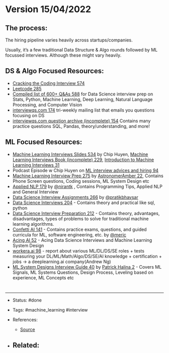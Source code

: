 # Version 15/04/2022
## The process:

The hiring pipeline varies heavily across startups/companies.

Usually, it’s a few traditional Data Structure & Algo rounds followed by ML focussed interviews. Although these might vary heavily.

## DS & Algo Focused Resources:

-   [Cracking the Coding Interview 574](http://www.crackingthecodinginterview.com/)
-   [Leetcode 285](https://leetcode.com/)
-   [Compiled list of 600+ Q&As 588](https://www.kaggle.com/getting-started/183949) for Data Science interview prep on Stats, Python, Machine Learning, Deep Learning, Natural Language Processing, and Computer Vision
-   [interviewqs.com 174](http://interviewqs.com/) tri-weekly mailing list that emails you questions focusing on DS
-   [interviewqs.com question archive (incomplete) 154](https://github.com/rvaughan/DataInterviewQuestions) Contains many practice questions SQL, Pandas, theory/understanding, and more!

## ML Focused Resources:

-   [Machine Learning Interviews Slides 534](https://docs.google.com/presentation/d/1MX2V6fTp71j1aztvY5HLYM44iLG4HYMrYd4Dxn6Cxnw/edit#slide=id.g2f3b97889d_0_0) by Chip Huyen, [Machine Learning Interviews Book (incomplete) 229](https://huyenchip.com/2019/07/21/machine-learning-interviews.html), [Introduction to Machine Learning Interviews 31](https://huyenchip.com/ml-interviews-book/)
-   Podcast Episode w Chip Huyen on [ML interview advices and hiring 94](https://www.youtube.com/watch?v=cWwlou9aYUA)
-   [Machine Learning Interview Prep 275](https://github.com/AstronomerAmber/ML_prep) by [AstronomerAmber 22](https://github.com/AstronomerAmber), Contains Phone Screen questions, Coding sessions, ML System Design etc
-   [Applied NLP 179](https://nirantk.com/writing/verloop-ml-prep-guide/) by [@nirantk](https://forums.fast.ai/u/nirantk) , Contains Programming Tips, Applied NLP and General Interview
-   [Data Science Interview Assignments 266](https://github.com/bhavsarpratik/data-science-interview-assignments) by [@pratikbhavsar](https://forums.fast.ai/u/pratikbhavsar)
-   [Data Science Interviews 204](https://github.com/alexeygrigorev/data-science-interviews) - Contains theory and practical like sql, python
-   [Data Science Interview Preparation 212](https://github.com/krishnaik06/Interview-Prepartion-Data-Science) - Contains theory, advantages, disadvantages, types of problems to solve for traditional machine learning algorithms.
-   [Confetti AI 141](https://www.confetti.ai/) - Contains practice exams, questions, and guided curricula for ML, software engineering, etc. by [@meric](https://forums.fast.ai/u/meric)
-   [Acing AI 52](https://medium.com/acing-ai) - Acing Data Science Interviews and Machine Learning System Design
-   [workera.ai 98](https://workera.ai/) - report about various ML/DL/DS/SE roles + tests measuring your DL/ML/Math/Algo/DS/SE/AI knowledge + certification + jobs → a deeplearning.ai company(Andrew Ng)
-   [ML System Designs Interview Guide 40](http://patrickhalina.com/posts/ml-systems-design-interview-guide/) by [Patrick Halina 2](https://twitter.com/PatrickHalina) - Covers ML Signals, ML Systems Questions, Design Process, Leveling based on experience, ML Concepts etc



# 

---
- Status: #done

- Tags: #machine_learning #interview 

- References:
	- [Source](https://forums.fast.ai/t/wiki-ml-interviews-resources-advice-s/70528)

- Related:
	- 
